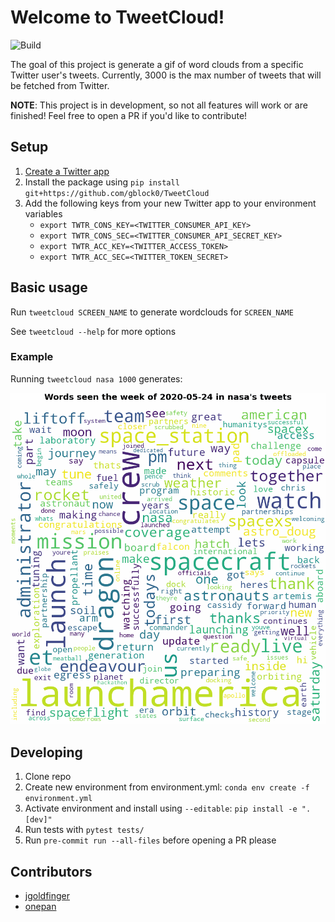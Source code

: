 # Welcome to TweetCloud!

![Build](https://github.com/gblock0/TweetCloud/workflows/BuildAndRunTests/badge.svg)


The goal of this project is generate a gif of word clouds from a specific Twitter user's tweets. Currently, 3000 is the max number of tweets that will be fetched from Twitter.

**NOTE**: This project is in development, so not all features will work or are finished! Feel free to open a PR if you'd like to contribute!

## Setup

1. [Create a Twitter app](https://developer.twitter.com/en/apps)
1. Install the package using `pip install git+https://github.com/gblock0/TweetCloud`
1. Add the following keys from your new Twitter app to your environment variables
   - `export TWTR_CONS_KEY=<TWITTER_CONSUMER_API_KEY>`
   - `export TWTR_CONS_SEC=<TWITTER_CONSUMER_API_SECRET_KEY>`
   - `export TWTR_ACC_KEY=<TWITTER_ACCESS_TOKEN>`
   - `export TWTR_ACC_SEC=<TWITTER_TOKEN_SECRET>`

## Basic usage

Run `tweetcloud SCREEN_NAME` to generate wordclouds for `SCREEN_NAME`

See `tweetcloud --help` for more options

### Example

Running `tweetcloud nasa 1000` generates:

![TweetCloud Demo](nasa-2020-05-24-to-2020-07-26.gif)

## Developing

1. Clone repo
1. Create new environment from environment.yml: `conda env create -f environment.yml`
1. Activate environment and install using `--editable`: `pip install -e ".[dev]"`
1. Run tests with `pytest tests/`
1. Run `pre-commit run --all-files` before opening a PR please

## Contributors

- [jgoldfinger](https://github.com/jgoldfinger)
- [onepan](https://github.com/onepan)
